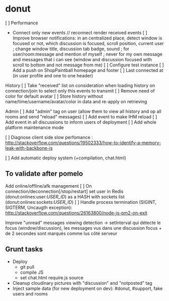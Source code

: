 donut
====

[ ] Performance
* Connect only new events // reconnect render received events
[ ] Improve browser notifications: in an centralized place, detect window is focused or not, which discussion is focused, scroll position, current user ; change window title, discussion tab badge, sound ; for user/room:message and mention of myself ; never for my own message and messages that i can see (window and discussion focused with scroll to bottom and not message from me)
[ ] Configure test instance
[ ] Add a push on ShopPaintball homepage and footer
[ ] Last connected at (in user profile and one to one header)

History
[ ] Take "received" list on consideration when loading history on connection/join to select only this events to transmit
[ ] Remove need of color for default avatar
[ ] Store history without name/time/username/avatar/color in data and re-apply on retrieving

Admin
[ ] Add "admin" tag on user (allow them to view all history and op all rooms and send "reload" messages)
[ ] Add event to make IHM reload
[ ] Add event in all discussions to inform users of deployment
[ ] Add whole platform maintenance mode

[ ] Diagnose client side slow perfomance : http://stackoverflow.com/questions/19502333/how-to-identify-a-memory-leak-with-backbone-js

[ ] Add automatic deploy system (+compilation, chat.html)

## To validate after pomelo

Add online/offline/afk management
[ ] On connection/deconnection[/stop/restart] set user in Redis (donut:onlines:user:_USER_ID_) as a HASH with sockets list (donut:onlines:sockets:_USER_ID_)
[ ] Handle process termination (SIGINT, SIGTERM, Uncaugth exception): http://stackoverflow.com/questions/26163800/node-js-pm2-on-exit

Improve "unread" messages viewing detection
 -> setInterval qui détecte le focus (window/discussion), les messages vus dans une discussion focus + de 2 secondes sont marqués comme lus côté serveur

## Grunt tasks
- Deploy
  - git pull
  - compile JS
  - set chat.html  require.js source
- Cleanup cloudinary pictures with "discussion" and "notposted" tag
- Inject sample data (for new deployment on dev): #donut, #support, fake users and rooms